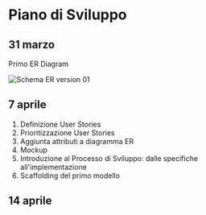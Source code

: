 Piano di Sviluppo
====

31 marzo
---

Primo ER Diagram

![Schema ER version 01](https://raw.githubusercontent.com/ict4g/ror-mariecurie-2016/98fa0c8bb0bfa3c651a7b049d2f7b94e104c85e3/project/specs/schema/schema_v01.png)


7 aprile
---

1. Definizione User Stories
2. Prioritizzazione User Stories
3. Aggiunta attributi a diagramma ER
4. Mockup
5. Introduzione al Processo di Sviluppo: dalle specifiche all'implementazione
6. Scaffolding del primo modello

14 aprile
---

